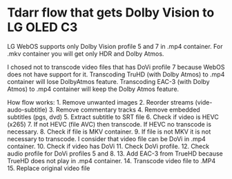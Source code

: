 # Tdarr flow that gets Dolby Vision to LG OLED C3
<p align="left">
  LG WebOS supports only Dolby Vision profile 5 and 7 in .mp4 container. For .mkv container you will get only HDR and Dolby Atmos. 
</p>
<p align="left">
  I chosed not to transcode video files that has DoVi profile 7 because WebOS does not have support for it. Transcoding TruHD (with Dolby Atmos) to .mp4 container will lose DolbyAtmos feature. Transcoding EAC-3 (with Dolby Atmos) to .mp4 container will keep the Dolby Atmos feature.
</p>
<p align="left">
  How flow works:
  1. Remove unwanted images
  2. Reorder streams (vide-audo-subtitle)
  3. Remove commentary tracks
  4. Remove embedded subtitles (pgs, dvd)
  5. Extract subtitle to SRT file
  6. Check if video is HEVC (x265)
  7. If not HEVC (file AVC) then transcode. If HEVC no transcode is necessary.
  8. Check if file is MKV container.
  9. If file is not MKV it is not necessary to transcode. I consider that video file can be DoVi in .mp4 container.
  10. Check if video has DoVi
  11. Check DoVi profile.
  12. Check audio profile for DoVi profiles 5 and 8.
  13. Add EAC-3 from TrueHD because TrueHD does not play in .mp4 container. 
  14. Transcode video file to .MP4
  15. Replace original video file
</p>
